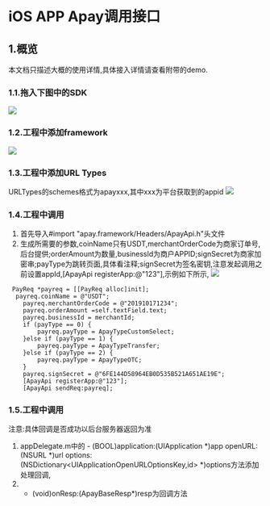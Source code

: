 # iOS APP Apay调用接口 #

## 1.概览 ##
本文档只描述大概的使用详情,具体接入详情请查看附带的demo.



### 1.1.拖入下图中的SDK ###
![](https://apw-static.oss-cn-beijing.aliyuncs.com/upload_file/OTHER/custom/1.jpg)
### 1.2.工程中添加framework ###
![](https://apw-static.oss-cn-beijing.aliyuncs.com/upload_file/OTHER/custom/2.jpg)
### 1.3.工程中添加URL Types ###
URLTypes的schemes格式为apayxxx,其中xxx为平台获取到的appid
![](https://apw-static.oss-cn-beijing.aliyuncs.com/upload_file/OTHER/custom/3.jpg)
### 1.4.工程中调用 ###
1. 首先导入#import "apay.framework/Headers/ApayApi.h"头文件
2. 生成所需要的参数,coinName只有USDT,merchantOrderCode为商家订单号,后台提供;orderAmount为数量,businessId为商户APPID;signSecret为商家加密串;payType为跳转页面,具体看注释;signSecret为签名密钥,注意发起调用之前设置appId,[ApayApi registerApp:@"123"],示例如下所示,
![](https://apw-static.oss-cn-beijing.aliyuncs.com/upload_file/OTHER/custom/4.jpg)
```
 PayReq *payreq = [[PayReq alloc]init];   
  payreq.coinName = @"USDT";  
    payreq.merchantOrderCode = @"201910171234";  
    payreq.orderAmount =self.textField.text;  
    payreq.businessId = merchantId;  
    if (payType == 0) {  
        payreq.payType = ApayTypeCustomSelect;
    }else if (payType == 1) {
        payreq.payType = ApayTypeTransfer;
    }else if (payType == 2) {
        payreq.payType = ApayTypeOTC;
    }
    payreq.signSecret = @"6FE144D58964EB0D535B521A651AE19E";
    [ApayApi registerApp:@"123"];
    [ApayApi sendReq:payreq];
```
### 1.5.工程中调用 ###

注意:具体回调是否成功以后台服务器返回为准

1. appDelegate.m中的 - (BOOL)application:(UIApplication *)app openURL:(NSURL *)url options:(NSDictionary<UIApplicationOpenURLOptionsKey,id> *)options方法添加处理回调,
2. - (void)onResp:(ApayBaseResp*)resp为回调方法



